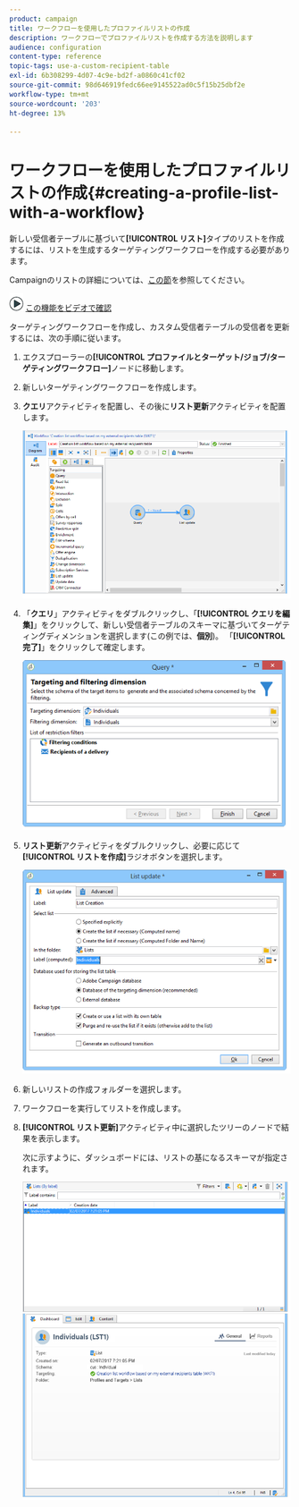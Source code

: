 ```yaml
---
product: campaign
title: ワークフローを使用したプロファイルリストの作成
description: ワークフローでプロファイルリストを作成する方法を説明します
audience: configuration
content-type: reference
topic-tags: use-a-custom-recipient-table
exl-id: 6b308299-4d07-4c9e-bd2f-a0860c41cf02
source-git-commit: 98d646919fedc66ee9145522ad0c5f15b25dbf2e
workflow-type: tm+mt
source-wordcount: '203'
ht-degree: 13%

---
```


# ワークフローを使用したプロファイルリストの作成{#creating-a-profile-list-with-a-workflow}

新しい受信者テーブルに基づいて&#x200B;**[!UICONTROL リスト]**&#x200B;タイプのリストを作成するには、リストを生成するターゲティングワークフローを作成する必要があります。

Campaignのリストの詳細については、[この節](../../platform/using/creating-and-managing-lists.md#about-lists-in-adobe-campaign)を参照してください。

![](assets/do-not-localize/how-to-video.png) [この機能をビデオで確認](../../platform/using/creating-and-managing-lists.md#create-list-in-a-wf-video)

ターゲティングワークフローを作成し、カスタム受信者テーブルの受信者を更新するには、次の手順に従います。

1. エクスプローラーの&#x200B;**[!UICONTROL プロファイルとターゲット/ジョブ/ターゲティングワークフロー]**&#x200B;ノードに移動します。
1. 新しいターゲティングワークフローを作成します。
1. **クエリ**&#x200B;アクティビティを配置し、その後に&#x200B;**リスト更新**&#x200B;アクティビティを配置します。

   ![](assets/mapping_create_list_workflow01.png)

1. 「**クエリ**」アクティビティをダブルクリックし、「**[!UICONTROL クエリを編集]**」をクリックして、新しい受信者テーブルのスキーマに基づいてターゲティングディメンションを選択します(この例では、**個別**)。 「**[!UICONTROL 完了]**」をクリックして確定します。

   ![](assets/mapping_create_list_workflow03.png)

1. **リスト更新**&#x200B;アクティビティをダブルクリックし、必要に応じて&#x200B;**[!UICONTROL リストを作成]**&#x200B;ラジオボタンを選択します。

   ![](assets/mapping_create_list_workflow02.png)

1. 新しいリストの作成フォルダーを選択します。
1. ワークフローを実行してリストを作成します。
1. **[!UICONTROL リスト更新]**&#x200B;アクティビティ中に選択したツリーのノードで結果を表示します。

   次に示すように、ダッシュボードには、リストの基になるスキーマが指定されます。

   ![](assets/mapping_list_view.png)
